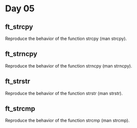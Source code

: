 # Day 05

## ft_strcpy

Reproduce the behavior of the function strcpy (man strcpy).

## ft_strncpy

Reproduce the behavior of the function strncpy (man strncpy).

## ft_strstr

Reproduce the behavior of the function strstr (man strstr).

## ft_strcmp

Reproduce the behavior of the function strcmp (man strcmp).
